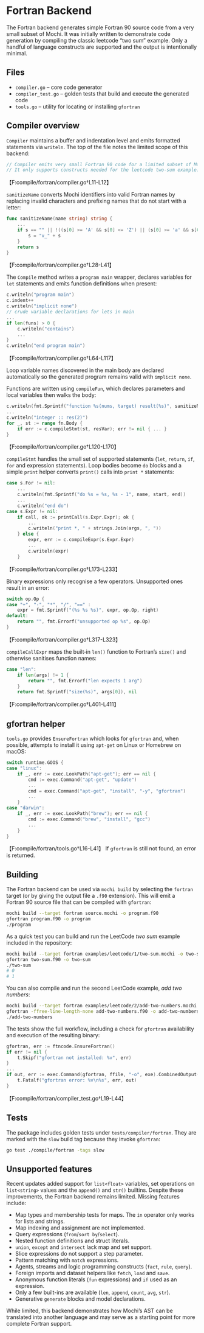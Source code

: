 # Fortran Backend

The Fortran backend generates simple Fortran 90 source code from a very small
subset of Mochi.  It was initially written to demonstrate code generation by
compiling the classic leetcode “two sum” example.  Only a handful of language
constructs are supported and the output is intentionally minimal.

## Files

- `compiler.go` – core code generator
- `compiler_test.go` – golden tests that build and execute the generated code
- `tools.go` – utility for locating or installing `gfortran`

## Compiler overview

`Compiler` maintains a buffer and indentation level and emits formatted
statements via `writeln`.  The top of the file notes the limited scope of this
backend:

```go
// Compiler emits very small Fortran 90 code for a limited subset of Mochi.
// It only supports constructs needed for the leetcode two-sum example.
```
【F:compile/fortran/compiler.go†L11-L12】

`sanitizeName` converts Mochi identifiers into valid Fortran names by replacing
invalid characters and prefixing names that do not start with a letter:
```go
func sanitizeName(name string) string {
    ...
    if s == "" || !((s[0] >= 'A' && s[0] <= 'Z') || (s[0] >= 'a' && s[0] <= 'z')) {
        s = "v_" + s
    }
    return s
}
```
【F:compile/fortran/compiler.go†L28-L41】

The `Compile` method writes a `program main` wrapper, declares variables for
`let` statements and emits function definitions when present:
```go
c.writeln("program main")
c.indent++
c.writeln("implicit none")
// crude variable declarations for lets in main
...
if len(funs) > 0 {
    c.writeln("contains")
    ...
}
c.writeln("end program main")
```
【F:compile/fortran/compiler.go†L64-L117】

Loop variable names discovered in the main body are declared automatically so
the generated program remains valid with `implicit none`.

Functions are written using `compileFun`, which declares parameters and local
variables then walks the body:
```go
c.writeln(fmt.Sprintf("function %s(nums, target) result(%s)", sanitizeName(fn.Name), resVar))
...
c.writeln("integer :: res(2)")
for _, st := range fn.Body {
    if err := c.compileStmt(st, resVar); err != nil { ... }
}
```
【F:compile/fortran/compiler.go†L120-L170】

`compileStmt` handles the small set of supported statements (`let`, `return`,
`if`, `for` and expression statements).  Loop bodies become `do` blocks and a
simple `print` helper converts `print()` calls into `print *` statements:
```go
case s.For != nil:
    ...
    c.writeln(fmt.Sprintf("do %s = %s, %s - 1", name, start, end))
    ...
    c.writeln("end do")
case s.Expr != nil:
    if call, ok := printCall(s.Expr.Expr); ok {
        ...
        c.writeln("print *, " + strings.Join(args, ", "))
    } else {
        expr, err := c.compileExpr(s.Expr.Expr)
        ...
        c.writeln(expr)
    }
```
【F:compile/fortran/compiler.go†L173-L233】

Binary expressions only recognise a few operators. Unsupported ones result in an
error:
```go
switch op.Op {
case "+", "-", "*", "/", "==" :
    expr = fmt.Sprintf("(%s %s %s)", expr, op.Op, right)
default:
    return "", fmt.Errorf("unsupported op %s", op.Op)
}
```
【F:compile/fortran/compiler.go†L317-L323】

`compileCallExpr` maps the built‑in `len()` function to Fortran’s `size()` and
otherwise sanitises function names:
```go
case "len":
    if len(args) != 1 {
        return "", fmt.Errorf("len expects 1 arg")
    }
    return fmt.Sprintf("size(%s)", args[0]), nil
```
【F:compile/fortran/compiler.go†L401-L411】

## gfortran helper

`tools.go` provides `EnsureFortran` which looks for `gfortran` and, when
possible, attempts to install it using `apt-get` on Linux or Homebrew on macOS:
```go
switch runtime.GOOS {
case "linux":
    if _, err := exec.LookPath("apt-get"); err == nil {
        cmd := exec.Command("apt-get", "update")
        ...
        cmd = exec.Command("apt-get", "install", "-y", "gfortran")
        ...
    }
case "darwin":
    if _, err := exec.LookPath("brew"); err == nil {
        cmd := exec.Command("brew", "install", "gcc")
        ...
    }
}
```
【F:compile/fortran/tools.go†L16-L41】
If `gfortran` is still not found, an error is returned.

## Building

The Fortran backend can be used via `mochi build` by selecting the `fortran`
target (or by giving the output file a `.f90` extension).  This will emit a
Fortran 90 source file that can be compiled with `gfortran`:
```bash
mochi build --target fortran source.mochi -o program.f90
gfortran program.f90 -o program
./program
```
As a quick test you can build and run the LeetCode *two sum* example included
in the repository:
```bash
mochi build --target fortran examples/leetcode/1/two-sum.mochi -o two-sum.f90
gfortran two-sum.f90 -o two-sum
./two-sum
# 0
# 1
```
You can also compile and run the second LeetCode example, *add two numbers*:
```bash
mochi build --target fortran examples/leetcode/2/add-two-numbers.mochi -o add-two-numbers.f90
gfortran -ffree-line-length-none add-two-numbers.f90 -o add-two-numbers
./add-two-numbers
```
The tests show the full workflow, including a check for `gfortran` availability
and execution of the resulting binary:
```go
gfortran, err := ftncode.EnsureFortran()
if err != nil {
    t.Skipf("gfortran not installed: %v", err)
}
...
if out, err := exec.Command(gfortran, ffile, "-o", exe).CombinedOutput(); err != nil {
    t.Fatalf("gfortran error: %v\n%s", err, out)
}
```
【F:compile/fortran/compiler_test.go†L19-L44】

## Tests

The package includes golden tests under `tests/compiler/fortran`.  They are
marked with the `slow` build tag because they invoke `gfortran`:
```bash
go test ./compile/fortran -tags slow
```

## Unsupported features

Recent updates added support for `list<float>` variables, set operations on
`list<string>` values and the `append()` and `str()` builtins. Despite these
improvements, the Fortran backend remains limited.
Missing features include:

- Map types and membership tests for maps. The `in` operator only works for
  lists and strings.
- Map indexing and assignment are not implemented.
- Query expressions (`from`/`sort by`/`select`).
- Nested function definitions and struct literals.
- `union`, `except` and `intersect` lack map and set support.
- Slice expressions do not support a step parameter.
- Pattern matching with `match` expressions.
- Agents, streams and logic programming constructs (`fact`, `rule`, `query`).
- Foreign imports and dataset helpers like `fetch`, `load` and `save`.
- Anonymous function literals (`fun` expressions) and `if` used as an expression.
- Only a few built-ins are available (`len`, `append`, `count`, `avg`, `str`).
- Generative `generate` blocks and model declarations.

While limited, this backend demonstrates how Mochi’s AST can be translated into
another language and may serve as a starting point for more complete Fortran
support.
